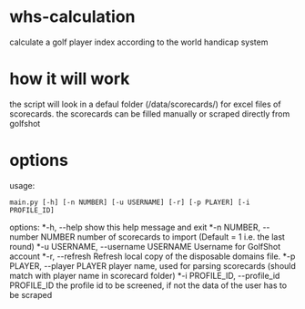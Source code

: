 # whs-calculation
calculate a golf player index according to the world handicap system

# how it will work 
the script will look in a defaul folder (/data/scorecards/) for excel files of scorecards. 
the scorecards can be filled manually or scraped directly from golfshot



# options
usage: 
```
main.py [-h] [-n NUMBER] [-u USERNAME] [-r] [-p PLAYER] [-i PROFILE_ID]
```

options:
  *-h, --help            show this help message and exit
  *-n NUMBER, --number NUMBER
                        number of scorecards to import (Default = 1 i.e. the last round)
  *-u USERNAME, --username USERNAME
                        Username for GolfShot account
  *-r, --refresh         Refresh local copy of the disposable domains file.
  *-p PLAYER, --player PLAYER
                        player name, used for parsing scorecards (should match with player name in scorecard folder)
  *-i PROFILE_ID, --profile_id PROFILE_ID
                        the profile id to be screened, if not the data of the user has to be scraped




